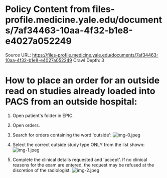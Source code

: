 # Policy Content from files-profile.medicine.yale.edu/documents/7af34463-10aa-4f32-b1e8-e4027a052249

Source URL: https://files-profile.medicine.yale.edu/documents/7af34463-10aa-4f32-b1e8-e4027a052249
Crawl Depth: 3

# How to place an order for an outside read on studies already loaded into PACS from an outside hospital:

1. Open patient's folder in EPIC.
2. Open orders.
3. Search for orders containing the word 'outside':
   ![img-0.jpeg](images/img-0.jpeg.png)
4. Select the correct outside study type ONLY from the list shown:
   ![img-1.jpeg](images/img-1.jpeg.png)

5. Complete the clinical details requested and 'accept'. If no clinical reasons for the exam are entered, the request may be refused at the discretion of the radiologist.
   ![img-2.jpeg](images/img-2.jpeg.png)